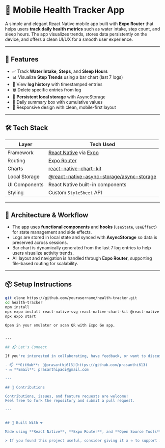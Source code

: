 # 🌿 Mobile Health Tracker App

A simple and elegant React Native mobile app built with **Expo Router** that helps users **track daily health metrics** such as water intake, step count, and sleep hours. The app visualizes trends, stores data persistently on the device, and offers a clean UI/UX for a smooth user experience.

---

## 📱 Features

- ✅ Track **Water Intake**, **Steps**, and **Sleep Hours**
- 📊 Visualize **Step Trends** using a bar chart (last 7 logs)
- 📆 View **log history** with timestamped entries
- 🗑️ Delete specific entries from log
- 💾 **Persistent local storage** with AsyncStorage
- 🎯 Daily summary box with cumulative values
- 📐 Responsive design with clean, mobile-first layout

---

## 🛠️ Tech Stack

| Layer         | Tech Used                         |
|---------------|----------------------------------|
| Framework     | [React Native](https://reactnative.dev/) via [Expo](https://expo.dev/) |
| Routing       | [Expo Router](https://expo.github.io/router/docs) |
| Charts        | [react-native-chart-kit](https://github.com/indiespirit/react-native-chart-kit) |
| Local Storage | [@react-native-async-storage/async-storage](https://github.com/react-native-async-storage/async-storage) |
| UI Components | React Native built-in components |
| Styling       | Custom `StyleSheet` API          |

---

## 🧠 Architecture & Workflow

- The app uses **functional components** and **hooks** (`useState`, `useEffect`) for state management and side effects.
- Logs are stored in local state and synced with **AsyncStorage** so data is preserved across sessions.
- Bar chart is dynamically generated from the last 7 log entries to help users visualize activity trends.
- All layout and navigation is handled through **Expo Router**, supporting file-based routing for scalability.

---

## 📦 Setup Instructions

   ```bash
   git clone https://github.com/yourusername/health-tracker.git
   cd health-tracker
   npm install
   npx expo install react-native-svg react-native-chart-kit @react-native-async-storage/async-storage
   npx expo start

Open in your emulator or scan QR with Expo Go app.


---

## 📬 Let's Connect

If you're interested in collaborating, have feedback, or want to discuss ideas, feel free to reach out:

- 📫 **GitHub**: [@prasanthi613](https://github.com/prasanthi613)
- ✉️ **Email**: prasanthipadi@gmail.com

---

## 🙌 Contributions

Contributions, issues, and feature requests are welcome!  
Feel free to fork the repository and submit a pull request.

---


## 🚀 Built With ❤️

Made using **React Native**, **Expo Router**, and **Open Source Tools**.

> If you found this project useful, consider giving it a ⭐️ to support its development!
